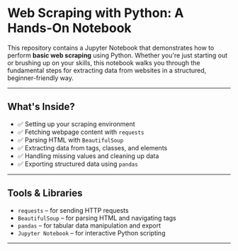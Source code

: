 # Web Scraping with Python: A Hands-On Notebook

This repository contains a Jupyter Notebook that demonstrates how to perform **basic web scraping** using Python. Whether you're just starting out or brushing up on your skills, this notebook walks you through the fundamental steps for extracting data from websites in a structured, beginner-friendly way.

---

##  What's Inside?

- ✅ Setting up your scraping environment  
- ✅ Fetching webpage content with `requests`  
- ✅ Parsing HTML with `BeautifulSoup`  
- ✅ Extracting data from tags, classes, and elements  
- ✅ Handling missing values and cleaning up data  
- ✅ Exporting structured data using `pandas`

---

##  Tools & Libraries

- `requests` – for sending HTTP requests  
- `BeautifulSoup` – for parsing HTML and navigating tags  
- `pandas` – for tabular data manipulation and export  
- `Jupyter Notebook` – for interactive Python scripting

---



